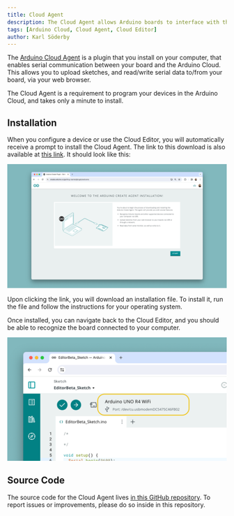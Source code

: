 ```yaml
---
title: Cloud Agent
description: The Cloud Agent allows Arduino boards to interface with the Arduino Cloud.
tags: [Arduino Cloud, Cloud Agent, Cloud Editor]
author: Karl Söderby
---
```


The [Arduino Cloud Agent](https://create.arduino.cc/getting-started/plugin/welcome) is a plugin that you install on your computer, that enables serial communication between your board and the Arduino Cloud. This allows you to upload sketches, and read/write serial data to/from your board, via your web browser.

The Cloud Agent is a requirement to program your devices in the Arduino Cloud, and takes only a minute to install.

## Installation

When you configure a device or use the Cloud Editor, you will automatically receive a prompt to install the Cloud Agent. The link to this download is also available at [this link](https://create.arduino.cc/getting-started/plugin/welcome). It should look like this:

![Download Cloud Agent.](assets/install-agent.png)

Upon clicking the link, you will download an installation file. To install it, run the file and follow the instructions for your operating system.

Once installed, you can navigate back to the Cloud Editor, and you should be able to recognize the board connected to your computer.

![Board connected to computer.](assets/board-connected.png)

## Source Code

The source code for the Cloud Agent lives [in this GitHub repository](https://github.com/arduino/arduino-create-agent). To report issues or improvements, please do so inside in this repository.
